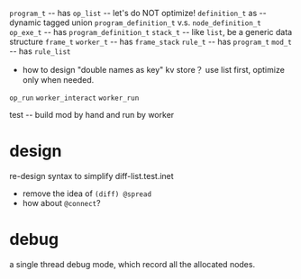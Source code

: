 `program_t` -- has `op_list` -- let's do NOT optimize!
`definition_t` as -- dynamic tagged union
`program_definition_t` v.s. `node_definition_t`
`op_exe_t` -- has `program_definition_t`
`stack_t` -- like `list`, be a generic data structure
`frame_t`
`worker_t` -- has `frame_stack`
`rule_t` -- has `program_t`
`mod_t` -- has `rule_list`

- how to design "double names as key" kv store？
  use list first, optimize only when needed.

`op_run`
`worker_interact`
`worker_run`

test -- build mod by hand and run by worker

# design

re-design syntax to simplify diff-list.test.inet

- remove the idea of `(diff) @spread`
- how about `@connect`?

# debug

a single thread debug mode, which record all the allocated nodes.
